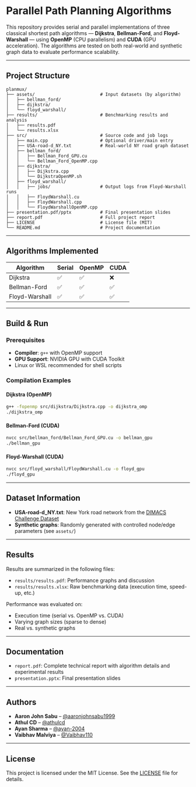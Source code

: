 # Parallel Path Planning Algorithms

This repository provides serial and parallel implementations of three classical shortest path algorithms — **Dijkstra**, **Bellman-Ford**, and **Floyd-Warshall** — using **OpenMP** (CPU parallelism) and **CUDA** (GPU acceleration). The algorithms are tested on both real-world and synthetic graph data to evaluate performance scalability.

---

## Project Structure

```
planmux/
├── assets/                         # Input datasets (by algorithm)
│   ├── bellman_ford/
│   ├── dijkstra/
│   └── floyd_warshall/
├── results/                        # Benchmarking results and analysis
│   ├── results.pdf
│   └── results.xlsx
├── src/                            # Source code and job logs
│   ├── main.cpp                    # Optional driver/main entry
│   ├── USA-road-d_NY.txt           # Real-world NY road graph dataset
│   ├── bellman_ford/
│   │   ├── Bellman_Ford_GPU.cu
│   │   └── Bellman_Ford_OpenMP.cpp
│   ├── dijkstra/
│   │   ├── Dijkstra.cpp
│   │   └── DijkstraOpenMP.sh
│   ├── floyd_warshall/
│   │   ├── jobs/                   # Output logs from Floyd-Warshall runs
│   │   ├── FloydWarshall.cu
│   │   ├── FloydWarshall.cpp
│   │   └── FloydWarshallOpenMP.cpp
├── presentation.pdf/pptx           # Final presentation slides
├── report.pdf                      # Full project report
├── LICENSE                         # License file (MIT)
└── README.md                       # Project documentation
```

---

## Algorithms Implemented

| Algorithm       | Serial | OpenMP | CUDA |
|-----------------|--------|--------|------|
| Dijkstra        | ✅    | ✅     | ❌  |
| Bellman-Ford    | ✅    | ✅     | ✅  |
| Floyd-Warshall  | ✅    | ✅     | ✅  |

---

## Build & Run

### Prerequisites

- **Compiler**: `g++` with OpenMP support
- **GPU Support**: NVIDIA GPU with CUDA Toolkit
- Linux or WSL recommended for shell scripts

### Compilation Examples

#### Dijkstra (OpenMP)

```bash
g++ -fopenmp src/dijkstra/Dijkstra.cpp -o dijkstra_omp
./dijkstra_omp
```

#### Bellman-Ford (CUDA)

```bash
nvcc src/bellman_ford/Bellman_Ford_GPU.cu -o bellman_gpu
./bellman_gpu
```

#### Floyd-Warshall (CUDA)

```bash
nvcc src/floyd_warshall/FloydWarshall.cu -o floyd_gpu
./floyd_gpu
```

---

## Dataset Information

- **USA-road-d_NY.txt**: New York road network from the [DIMACS Challenge Dataset](http://users.diag.uniroma1.it/challenge9/download.shtml)
- **Synthetic graphs**: Randomly generated with controlled node/edge parameters (see `assets/`)

---

## Results

Results are summarized in the following files:

- `results/results.pdf`: Performance graphs and discussion
- `results/results.xlsx`: Raw benchmarking data (execution time, speed-up, etc.)

Performance was evaluated on:

- Execution time (serial vs. OpenMP vs. CUDA)
- Varying graph sizes (sparse to dense)
- Real vs. synthetic graphs

---

## Documentation

- `report.pdf`: Complete technical report with algorithm details and experimental results
- `presentation.pptx`: Final presentation slides

---

##  Authors

- **Aaron John Sabu** – [@aaronjohnsabu1999](https://github.com/aaronjohnsabu1999)  
- **Athul CD** – [@athulcd](https://github.com/athulcd)  
- **Ayan Sharma** – [@ayan-2004](https://github.com/ayan-2004)  
- **Vaibhav Malviya** – [@Vaibhav110](https://github.com/Vaibhav110)

---

## License

This project is licensed under the MIT License. See the [LICENSE](LICENSE) file for details.
